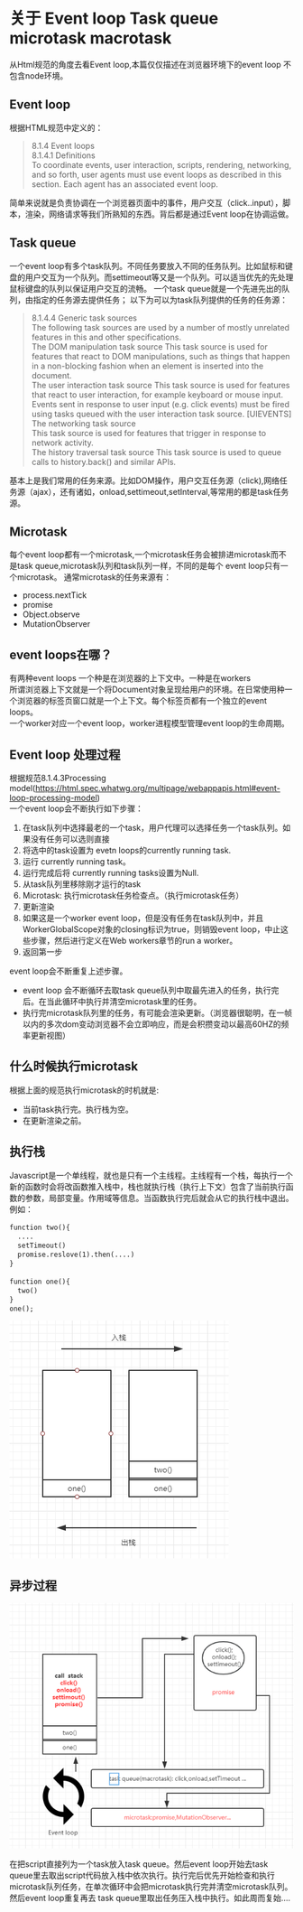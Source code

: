 # 关于 Event loop Task queue microtask macrotask
从Html规范的角度去看Event loop,本篇仅仅描述在浏览器环境下的event loop 不包含node环境。
## Event loop
根据HTML规范中定义的：
> 8.1.4 Event loops  
  8.1.4.1 Definitions  
  To coordinate events, user interaction, scripts, rendering, networking, and so forth, user agents must use event loops as described in this section. Each agent has an associated event loop.

简单来说就是负责协调在一个浏览器页面中的事件，用户交互（click..input），脚本，渲染，网络请求等我们所熟知的东西。背后都是通过Event loop在协调运做。
## Task queue
一个event loop有多个task队列。不同任务要放入不同的任务队列。比如鼠标和键盘的用户交互为一个队列。而settimeout等又是一个队列。可以适当优先的先处理鼠标键盘的队列以保证用户交互的流畅。
一个task queue就是一个先进先出的队列，由指定的任务源去提供任务；
以下为可以为task队列提供的任务的任务源：
> 8.1.4.4 Generic task sources  
  The following task sources are used by a number of mostly unrelated features in this and other specifications.  
  The DOM manipulation task source
  This task source is used for features that react to DOM manipulations, such as things that happen in a non-blocking fashion when an element is inserted into the document.  
  The user interaction task source
  This task source is used for features that react to user interaction, for example keyboard or mouse input.  
  Events sent in response to user input (e.g. click events) must be fired using tasks queued with the user interaction task source. [UIEVENTS]  
  The networking task source  
  This task source is used for features that trigger in response to network activity.  
  The history traversal task source
  This task source is used to queue calls to history.back() and similar APIs.

基本上是我们常用的任务来源。比如DOM操作，用户交互任务源（click),网络任务源（ajax），还有诸如，onload,settimeout,setInterval,等常用的都是task任务源。
## Microtask
每个event loop都有一个microtask,一个microtask任务会被排进microtask而不是task queue,microtask队列和task队列一样，不同的是每个 event loop只有一个microtask。
通常microtask的任务来源有：
* process.nextTick
* promise
* Object.observe
* MutationObserver

## event loops在哪？
有两种event loops 一个种是在浏览器的上下文中。一种是在workers  
所谓浏览器上下文就是一个将Document对象呈现给用户的环境。在日常使用种一个浏览器的标签页窗口就是一个上下文。每个标签页都有一个独立的event loops。  
一个worker对应一个event loop，worker进程模型管理event loop的生命周期。

## Event loop 处理过程
根据规范8.1.4.3Processing model(https://html.spec.whatwg.org/multipage/webappapis.html#event-loop-processing-model)  
一个event loop会不断执行如下步骤：  
1. 在task队列中选择最老的一个task，用户代理可以选择任务一个task队列。如果没有任务可以选则直接
2. 将选中的task设置为 evetn loops的currently running task.
3. 运行 currently running task。
4. 运行完成后将 currently running tasks设置为Null.
5. 从task队列里移除刚才运行的task
6. Microtask: 执行microtask任务检查点。（执行microtask任务）
7. 更新渲染
8. 如果这是一个worker event loop，但是没有任务在task队列中，并且WorkerGlobalScope对象的closing标识为true，则销毁event loop，中止这些步骤，然后进行定义在Web workers章节的run a worker。
9. 返回第一步

event loop会不断重复上述步骤。  
* event loop 会不断循环去取task queue队列中取最先进入的任务，执行完后。在当此循环中执行并清空microtask里的任务。
* 执行完microtask队列里的任务，有可能会渲染更新。（浏览器很聪明，在一帧以内的多次dom变动浏览器不会立即响应，而是会积攒变动以最高60HZ的频率更新视图）

## 什么时候执行microtask
根据上面的规范执行microtask的时机就是:
* 当前task执行完。执行栈为空。
* 在更新渲染之前。
## 执行栈
Javascript是一个单线程，就也是只有一个主线程。主线程有一个栈，每执行一个新的函数时会将改函数推入栈中，栈也就执行栈（执行上下文）包含了当前执行函数的参数，局部变量。作用域等信息。当函数执行完后就会从它的执行栈中退出。
例如：

    function two(){
      ....
      setTimeout()
      promise.reslove(1).then(....)
    }

    function one(){
      two()
    }
    one();

![execution-stack.png](./image/execution-stack.png)

## 异步过程
![execution-stack.png](./image/event-loop.png)

在把script直接列为一个task放入task queue。然后event loop开始去task queue里去取出script代码放入栈中依次执行。执行完后优先开始检查和执行microtask队列任务，在单次循环中会把microtask执行完并清空microtask队列。然后event loop重复再去 task queue里取出任务压入栈中执行。如此周而复始....

